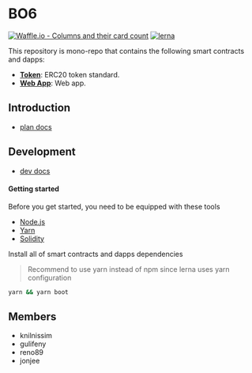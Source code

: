 # BO6
[![Waffle.io - Columns and their card count](https://badge.waffle.io/dropx/bo6.svg?columns=all)](https://waffle.io/dropx/bo6) [![lerna](https://img.shields.io/badge/maintained%20with-lerna-cc00ff.svg)](https://lernajs.io/)

This repository is mono-repo that contains the following smart contracts and dapps:

- **[Token](smart-contracts/token)**: ERC20 token standard.
- **[Web App](dapps/webapp)**: Web app.

## Introduction
- [plan docs](https://docs.google.com/document/d/1_mhb04zPNuOcZFmeazGz4XH7Qar_MiYVaHxaVq1kodM/edit#)

## Development
- [dev docs](https://docs.google.com/document/d/14wcXkVNGeUOjDiSbTn-CRw1tl4MJhCBhLyCaTN-ht08/edit#)

#### Getting started
Before you get started, you need to be equipped with these tools
* [Node.js](https://nodejs.org/download/)
* [Yarn](https://yarnpkg.com/en/docs/install)
* [Solidity](http://solidity.readthedocs.io/en/v0.4.24/installing-solidity.html)

Install all of smart contracts and dapps dependencies
> Recommend to use yarn instead of npm since lerna uses yarn configuration
```bash
yarn && yarn boot
```

## Members
* knilnissim
* gulifeny
* reno89
* jonjee
